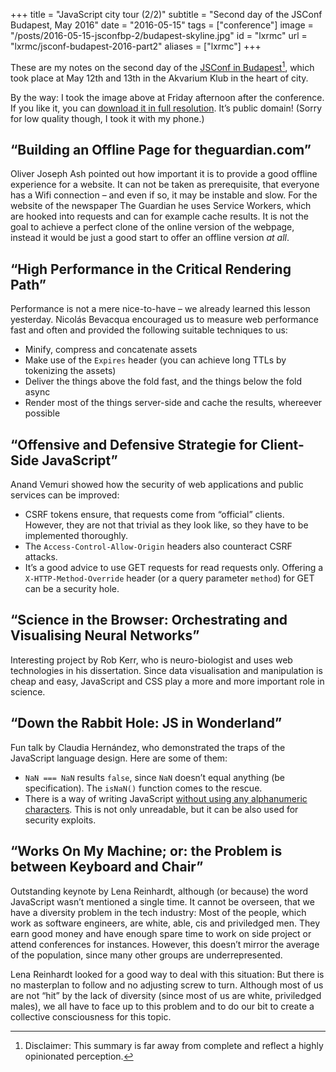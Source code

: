 +++
title = "JavaScript city tour (2/2)"
subtitle = "Second day of the JSConf Budapest, May 2016"
date = "2016-05-15"
tags = ["conference"]
image = "/posts/2016-05-15-jsconfbp-2/budapest-skyline.jpg"
id = "lxrmc"
url = "lxrmc/jsconf-budapest-2016-part2"
aliases = ["lxrmc"]
+++

These are my notes on the second day of the [JSConf in Budapest](http://jsconfbp.com/)[^1], which  took place at May 12th and 13th in the Akvarium Klub in the heart of city.

By the way: I took the image above at Friday afternoon after the conference. If you like it, you can [download it in full resolution](/posts/2016-05-15-jsconfbp-2/budapest-skyline.original.jpg). It’s public domain! (Sorry for low quality though, I took it with my phone.)

## “Building an Offline Page for theguardian.com”

Oliver Joseph Ash pointed out how important it is to provide a good offline experience for a website. It can not be taken as prerequisite, that everyone has a Wifi connection – and even if so, it may be instable and slow. For the website of the newspaper The Guardian he uses Service Workers, which are hooked into requests and can for example cache results. It is not the goal to achieve a perfect clone of the online version of the webpage, instead it would be just a good start to offer an offline version *at all*.

## “High Performance in the Critical Rendering Path”

Performance is not a mere nice-to-have – we already learned this lesson yesterday. Nicolás Bevacqua encouraged us to measure web performance fast and often and provided the following suitable techniques to us:

- Minify, compress and concatenate assets
- Make use of the `Expires` header (you can achieve long TTLs by tokenizing the assets)
- Deliver the things above the fold fast, and the things below the fold async
- Render most of the things server-side and cache the results, whereever possible

## “Offensive and Defensive Strategie for Client-Side JavaScript”

Anand Vemuri showed how the security of web applications and public services can be improved:

- CSRF tokens ensure, that requests come from “official” clients. However, they are not that trivial as they look like, so they have to be implemented thoroughly.
- The `Access-Control-Allow-Origin` headers also counteract CSRF attacks.
- It’s a good advice to use GET requests for read requests only. Offering a `X-HTTP-Method-Override` header (or a query parameter `method`) for GET can be a security hole.

## “Science in the Browser: Orchestrating and Visualising Neural Networks”

Interesting project by Rob Kerr, who is neuro-biologist and uses web technologies in his dissertation. Since data visualisation and manipulation is cheap and easy, JavaScript and CSS play a more and more important role in science.

## “Down the Rabbit Hole: JS in Wonderland”

Fun talk by Claudia Hernández, who demonstrated the traps of the JavaScript language design. Here are some of them:

- `NaN === NaN` results `false`, since `NaN` doesn’t equal anything (be specification). The `isNaN()` function comes to the rescue.
- There is a way of writing JavaScript [without using any alphanumeric characters](http://patriciopalladino.com/blog/2012/08/09/non-alphanumeric-javascript.html). This is not only unreadable, but it can be also used for security exploits.

## “Works On My Machine; or: the Problem is between Keyboard and Chair”

Outstanding keynote by Lena Reinhardt, although (or because) the word JavaScript wasn’t mentioned a single time. It cannot be overseen, that we have a diversity problem in the tech industry: Most of the people, which work as software engineers, are white, able, cis and priviledged men. They earn good money and have enough spare time to work on side project or attend conferences for instances. However, this doesn’t mirror the average of the population, since many other groups are underrepresented.

Lena Reinhardt looked for a good way to deal with this situation: But there is no masterplan to follow and no adjusting screw to turn. Although most of us are not “hit” by the lack of diversity (since most of us are white, priviledged males), we all have to face up to this problem and to do our bit to create a collective consciousness for this topic.


[^1]: Disclaimer: This summary is far away from complete and reflect a highly opinionated perception.

